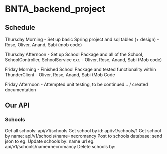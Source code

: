 # BNTA_backend_project

## Schedule

Thursday Morning - Set up basic Spring project and sql tables (+ design) - Rose, Oliver, Anand, Sabi (mob code)

Thursday Afternoon - Set up School Package and all of the School, SchoolController, SchoolService exr. - Oliver, Rose, Anand, Sabi (Mob code)

Friday Morning - Finished School Package and tested functionality within ThunderClient - Oliver, Rose, Anand, Sabi (Mob Code

Friday Afternoon - Attempted unit testing, to be continued... / created documentation


## Our API
### Schools
Get all schools: api/v1/schools
Get school by id: api/v1/schools/1
Get school by name: api/v1/schools/name=necromancy
Post to schools database: send json to eg. 
Update schools by: name url eg. api/v1/schools/name=necromancy
Delete schools by: 
